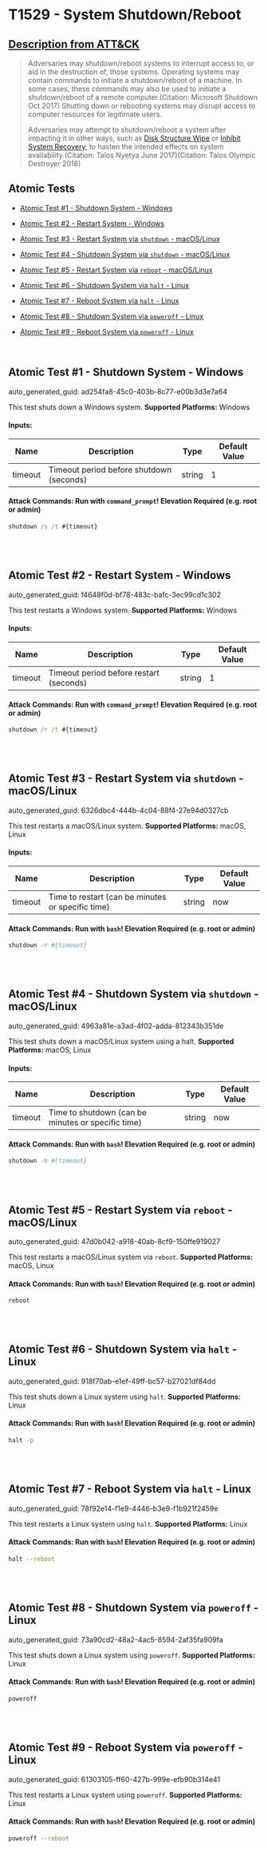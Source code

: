 # T1529 - System Shutdown/Reboot
## [Description from ATT&CK](https://attack.mitre.org/techniques/T1529)
<blockquote>Adversaries may shutdown/reboot systems to interrupt access to, or aid in the destruction of, those systems. Operating systems may contain commands to initiate a shutdown/reboot of a machine. In some cases, these commands may also be used to initiate a shutdown/reboot of a remote computer.(Citation: Microsoft Shutdown Oct 2017) Shutting down or rebooting systems may disrupt access to computer resources for legitimate users.

Adversaries may attempt to shutdown/reboot a system after impacting it in other ways, such as [Disk Structure Wipe](https://attack.mitre.org/techniques/T1561/002) or [Inhibit System Recovery](https://attack.mitre.org/techniques/T1490), to hasten the intended effects on system availability.(Citation: Talos Nyetya June 2017)(Citation: Talos Olympic Destroyer 2018)</blockquote>

## Atomic Tests

- [Atomic Test #1 - Shutdown System - Windows](#atomic-test-1---shutdown-system---windows)

- [Atomic Test #2 - Restart System - Windows](#atomic-test-2---restart-system---windows)

- [Atomic Test #3 - Restart System via `shutdown` - macOS/Linux](#atomic-test-3---restart-system-via-shutdown---macoslinux)

- [Atomic Test #4 - Shutdown System via `shutdown` - macOS/Linux](#atomic-test-4---shutdown-system-via-shutdown---macoslinux)

- [Atomic Test #5 - Restart System via `reboot` - macOS/Linux](#atomic-test-5---restart-system-via-reboot---macoslinux)

- [Atomic Test #6 - Shutdown System via `halt` - Linux](#atomic-test-6---shutdown-system-via-halt---linux)

- [Atomic Test #7 - Reboot System via `halt` - Linux](#atomic-test-7---reboot-system-via-halt---linux)

- [Atomic Test #8 - Shutdown System via `poweroff` - Linux](#atomic-test-8---shutdown-system-via-poweroff---linux)

- [Atomic Test #9 - Reboot System via `poweroff` - Linux](#atomic-test-9---reboot-system-via-poweroff---linux)


<br/>

## Atomic Test #1 - Shutdown System - Windows

auto_generated_guid: ad254fa8-45c0-403b-8c77-e00b3d3e7a64

This test shuts down a Windows system.
**Supported Platforms:** Windows




#### Inputs:
| Name | Description | Type | Default Value |
|------|-------------|------|---------------|
| timeout | Timeout period before shutdown (seconds) | string | 1|


#### Attack Commands: Run with `command_prompt`!  Elevation Required (e.g. root or admin) 


```cmd
shutdown /s /t #{timeout}
```






<br/>
<br/>

## Atomic Test #2 - Restart System - Windows

auto_generated_guid: f4648f0d-bf78-483c-bafc-3ec99cd1c302

This test restarts a Windows system.
**Supported Platforms:** Windows




#### Inputs:
| Name | Description | Type | Default Value |
|------|-------------|------|---------------|
| timeout | Timeout period before restart (seconds) | string | 1|


#### Attack Commands: Run with `command_prompt`!  Elevation Required (e.g. root or admin) 


```cmd
shutdown /r /t #{timeout}
```






<br/>
<br/>

## Atomic Test #3 - Restart System via `shutdown` - macOS/Linux

auto_generated_guid: 6326dbc4-444b-4c04-88f4-27e94d0327cb

This test restarts a macOS/Linux system.
**Supported Platforms:** macOS, Linux




#### Inputs:
| Name | Description | Type | Default Value |
|------|-------------|------|---------------|
| timeout | Time to restart (can be minutes or specific time) | string | now|


#### Attack Commands: Run with `bash`!  Elevation Required (e.g. root or admin) 


```bash
shutdown -r #{timeout}
```






<br/>
<br/>

## Atomic Test #4 - Shutdown System via `shutdown` - macOS/Linux

auto_generated_guid: 4963a81e-a3ad-4f02-adda-812343b351de

This test shuts down a macOS/Linux system using a halt.
**Supported Platforms:** macOS, Linux




#### Inputs:
| Name | Description | Type | Default Value |
|------|-------------|------|---------------|
| timeout | Time to shutdown (can be minutes or specific time) | string | now|


#### Attack Commands: Run with `bash`!  Elevation Required (e.g. root or admin) 


```bash
shutdown -h #{timeout}
```






<br/>
<br/>

## Atomic Test #5 - Restart System via `reboot` - macOS/Linux

auto_generated_guid: 47d0b042-a918-40ab-8cf9-150ffe919027

This test restarts a macOS/Linux system via `reboot`.
**Supported Platforms:** macOS, Linux





#### Attack Commands: Run with `bash`!  Elevation Required (e.g. root or admin) 


```bash
reboot
```






<br/>
<br/>

## Atomic Test #6 - Shutdown System via `halt` - Linux

auto_generated_guid: 918f70ab-e1ef-49ff-bc57-b27021df84dd

This test shuts down a Linux system using `halt`.
**Supported Platforms:** Linux





#### Attack Commands: Run with `bash`!  Elevation Required (e.g. root or admin) 


```bash
halt -p
```






<br/>
<br/>

## Atomic Test #7 - Reboot System via `halt` - Linux

auto_generated_guid: 78f92e14-f1e9-4446-b3e9-f1b921f2459e

This test restarts a Linux system using `halt`.
**Supported Platforms:** Linux





#### Attack Commands: Run with `bash`!  Elevation Required (e.g. root or admin) 


```bash
halt --reboot
```






<br/>
<br/>

## Atomic Test #8 - Shutdown System via `poweroff` - Linux

auto_generated_guid: 73a90cd2-48a2-4ac5-8594-2af35fa909fa

This test shuts down a Linux system using `poweroff`.
**Supported Platforms:** Linux





#### Attack Commands: Run with `bash`!  Elevation Required (e.g. root or admin) 


```bash
poweroff
```






<br/>
<br/>

## Atomic Test #9 - Reboot System via `poweroff` - Linux

auto_generated_guid: 61303105-ff60-427b-999e-efb90b314e41

This test restarts a Linux system using `poweroff`.
**Supported Platforms:** Linux





#### Attack Commands: Run with `bash`!  Elevation Required (e.g. root or admin) 


```bash
poweroff --reboot
```






<br/>
